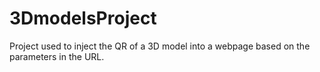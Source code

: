 # 3DmodelsProject
Project used to inject the QR of a 3D model into a webpage based on the parameters in the URL.

